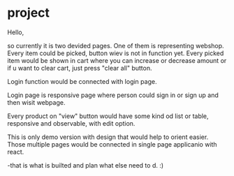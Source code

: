 # project

Hello,

so currently it is two devided pages. 
One of them is representing webshop. Every item could be picked, button wiev is not in function yet. Every picked item would be shown in cart where you can increase or decrease amount or if u want to clear cart, just press "clear all" button.

Login function would be connected with login page.

Login page is responsive page where person could sign in or sign up and then wisit webpage.

Every product on "view" button would have some kind od list or table, responsive and observable, with edit option.

This is only demo version with design that would help to orient easier. Those multiple pages would be connected in single page applicanio with react.

-that is what is builted and plan what else need to d. :)
